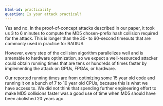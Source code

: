 ```yaml
---
html-id: practicality
question: Is your attack practical?
---
```


Yes and no.  In the proof-of-concept attacks described in our paper,
it took us 3 to 6 minutes to compute the MD5 chosen-prefix hash collision
required for the attack.  This is longer than the 30- to 60-second
timeouts that are commonly used in practice for RADIUS.

However, every step of the collision algorithm parallelizes well and
is amenable to hardware optimization, so we expect a well-resourced
attacker could obtain running times that are tens or hundreds of times faster
by implementing the attack on GPUs, FPGAs, or hardware.

Our reported running times are from optimizing some 15 year old code
and running it on a bunch of 7 to 10 year old CPUs, because this is
what we have access to.  We did not think that spending further
engineering effort to make MD5 collisions faster was a good use of
time when MD5 should have been abolished 20 years ago.
